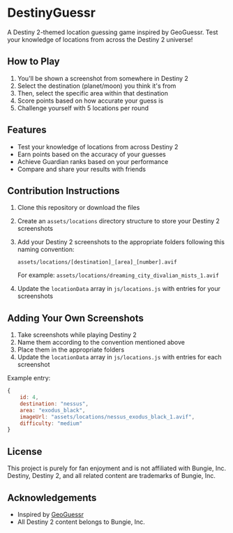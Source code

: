 # DestinyGuessr

A Destiny 2-themed location guessing game inspired by GeoGuessr. Test your knowledge of locations from across the Destiny 2 universe!

## How to Play

1. You'll be shown a screenshot from somewhere in Destiny 2
2. Select the destination (planet/moon) you think it's from
3. Then, select the specific area within that destination
4. Score points based on how accurate your guess is
5. Challenge yourself with 5 locations per round

## Features

- Test your knowledge of locations from across Destiny 2
- Earn points based on the accuracy of your guesses
- Achieve Guardian ranks based on your performance
- Compare and share your results with friends

## Contribution Instructions

1. Clone this repository or download the files
2. Create an `assets/locations` directory structure to store your Destiny 2 screenshots
3. Add your Destiny 2 screenshots to the appropriate folders following this naming convention:
   ```
   assets/locations/[destination]_[area]_[number].avif
   ```
   For example: `assets/locations/dreaming_city_divalian_mists_1.avif`

4. Update the `locationData` array in `js/locations.js` with entries for your screenshots


## Adding Your Own Screenshots

1. Take screenshots while playing Destiny 2
2. Name them according to the convention mentioned above
3. Place them in the appropriate folders
4. Update the `locationData` array in `js/locations.js` with entries for each screenshot

Example entry:
```javascript
{
    id: 4,
    destination: "nessus",
    area: "exodus_black",
    imageUrl: "assets/locations/nessus_exodus_black_1.avif",
    difficulty: "medium"
}
```

## License

This project is purely for fan enjoyment and is not affiliated with Bungie, Inc.
Destiny, Destiny 2, and all related content are trademarks of Bungie, Inc.

## Acknowledgements

- Inspired by [GeoGuessr](https://www.geoguessr.com/)
- All Destiny 2 content belongs to Bungie, Inc.
